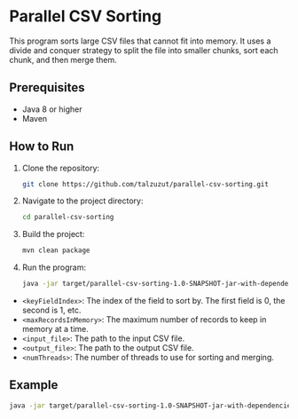 # Parallel CSV Sorting

This program sorts large CSV files that cannot fit into memory. It uses a divide and conquer strategy to split the file into smaller chunks, sort each chunk, and then merge them.

## Prerequisites

- Java 8 or higher
- Maven

## How to Run

1. Clone the repository:
    ```bash
    git clone https://github.com/talzuzut/parallel-csv-sorting.git
    ```
2. Navigate to the project directory:
    ```bash
    cd parallel-csv-sorting
    ```
3. Build the project:
    ```bash
    mvn clean package
    ```
4. Run the program:
    ```bash
    java -jar target/parallel-csv-sorting-1.0-SNAPSHOT-jar-with-dependencies.jar <keyFieldIndex> <maxRecordsInMemory> <input_file> <output_file> <numThreads>
    ```
- `<keyFieldIndex>`: The index of the field to sort by. The first field is 0, the second is 1, etc.
- `<maxRecordsInMemory>`: The maximum number of records to keep in memory at a time.
- `<input_file>`: The path to the input CSV file.
- `<output_file>`: The path to the output CSV file.
- `<numThreads>`: The number of threads to use for sorting and merging.

## Example

```bash
java -jar target/parallel-csv-sorting-1.0-SNAPSHOT-jar-with-dependencies.jar 0 10 input.csv output.csv 2